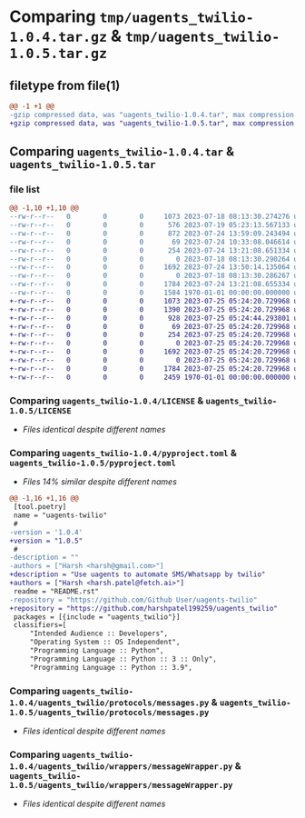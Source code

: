 # Comparing `tmp/uagents_twilio-1.0.4.tar.gz` & `tmp/uagents_twilio-1.0.5.tar.gz`

## filetype from file(1)

```diff
@@ -1 +1 @@
-gzip compressed data, was "uagents_twilio-1.0.4.tar", max compression
+gzip compressed data, was "uagents_twilio-1.0.5.tar", max compression
```

## Comparing `uagents_twilio-1.0.4.tar` & `uagents_twilio-1.0.5.tar`

### file list

```diff
@@ -1,10 +1,10 @@
--rw-r--r--   0        0        0     1073 2023-07-18 08:13:30.274276 uagents_twilio-1.0.4/LICENSE
--rw-r--r--   0        0        0      576 2023-07-19 05:23:13.567133 uagents_twilio-1.0.4/README.rst
--rw-r--r--   0        0        0      872 2023-07-24 13:59:09.243494 uagents_twilio-1.0.4/pyproject.toml
--rw-r--r--   0        0        0       69 2023-07-24 10:33:08.046614 uagents_twilio-1.0.4/uagents_twilio/__init__.py
--rw-r--r--   0        0        0      254 2023-07-24 13:21:08.651334 uagents_twilio-1.0.4/uagents_twilio/models.py
--rw-r--r--   0        0        0        0 2023-07-18 08:13:30.290264 uagents_twilio-1.0.4/uagents_twilio/protocols/__init__.py
--rw-r--r--   0        0        0     1692 2023-07-24 13:50:14.135064 uagents_twilio-1.0.4/uagents_twilio/protocols/messages.py
--rw-r--r--   0        0        0        0 2023-07-18 08:13:30.286267 uagents_twilio-1.0.4/uagents_twilio/wrappers/__init__.py
--rw-r--r--   0        0        0     1784 2023-07-24 13:21:08.655334 uagents_twilio-1.0.4/uagents_twilio/wrappers/messageWrapper.py
--rw-r--r--   0        0        0     1584 1970-01-01 00:00:00.000000 uagents_twilio-1.0.4/PKG-INFO
+-rw-r--r--   0        0        0     1073 2023-07-25 05:24:20.729968 uagents_twilio-1.0.5/LICENSE
+-rw-r--r--   0        0        0     1390 2023-07-25 05:24:20.729968 uagents_twilio-1.0.5/README.rst
+-rw-r--r--   0        0        0      928 2023-07-25 05:24:44.293801 uagents_twilio-1.0.5/pyproject.toml
+-rw-r--r--   0        0        0       69 2023-07-25 05:24:20.729968 uagents_twilio-1.0.5/uagents_twilio/__init__.py
+-rw-r--r--   0        0        0      254 2023-07-25 05:24:20.729968 uagents_twilio-1.0.5/uagents_twilio/models.py
+-rw-r--r--   0        0        0        0 2023-07-25 05:24:20.729968 uagents_twilio-1.0.5/uagents_twilio/protocols/__init__.py
+-rw-r--r--   0        0        0     1692 2023-07-25 05:24:20.729968 uagents_twilio-1.0.5/uagents_twilio/protocols/messages.py
+-rw-r--r--   0        0        0        0 2023-07-25 05:24:20.729968 uagents_twilio-1.0.5/uagents_twilio/wrappers/__init__.py
+-rw-r--r--   0        0        0     1784 2023-07-25 05:24:20.729968 uagents_twilio-1.0.5/uagents_twilio/wrappers/messageWrapper.py
+-rw-r--r--   0        0        0     2459 1970-01-01 00:00:00.000000 uagents_twilio-1.0.5/PKG-INFO
```

### Comparing `uagents_twilio-1.0.4/LICENSE` & `uagents_twilio-1.0.5/LICENSE`

 * *Files identical despite different names*

### Comparing `uagents_twilio-1.0.4/pyproject.toml` & `uagents_twilio-1.0.5/pyproject.toml`

 * *Files 14% similar despite different names*

```diff
@@ -1,16 +1,16 @@
 [tool.poetry]
 name = "uagents-twilio"
 #
-version = '1.0.4'
+version = "1.0.5"
 #
-description = ""
-authors = ["Harsh <harsh@gmail.com>"]
+description = "Use uagents to automate SMS/Whatsapp by twilio"
+authors = ["Harsh <harsh.patel@fetch.ai>"]
 readme = "README.rst"
-repository = "https://github.com/Github User/uagents-twilio"
+repository = "https://github.com/harshpatel199259/uagents_twilio"
 packages = [{include = "uagents_twilio"}]
 classifiers=[
     "Intended Audience :: Developers",
     "Operating System :: OS Independent",
     "Programming Language :: Python",
     "Programming Language :: Python :: 3 :: Only",
     "Programming Language :: Python :: 3.9",
```

### Comparing `uagents_twilio-1.0.4/uagents_twilio/protocols/messages.py` & `uagents_twilio-1.0.5/uagents_twilio/protocols/messages.py`

 * *Files identical despite different names*

### Comparing `uagents_twilio-1.0.4/uagents_twilio/wrappers/messageWrapper.py` & `uagents_twilio-1.0.5/uagents_twilio/wrappers/messageWrapper.py`

 * *Files identical despite different names*

